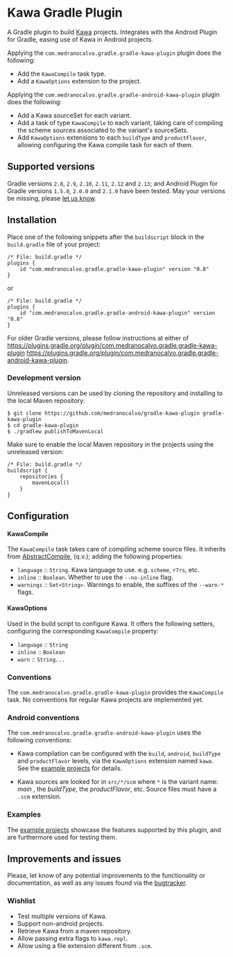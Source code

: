 # Kawa Gradle Plugin

A Gradle plugin to build [Kawa][kawa] projects.  Integrates with the Android Plugin for Gradle, easing use of Kawa in Android projects.

Applying the `com.medranocalvo.gradle.gradle-kawa-plugin` plugin does the following:

- Add the `KawaCompile` task type.
- Add a `KawaOptions` extension to the project.

Applying the `com.medranocalvo.gradle.gradle-android-kawa-plugin` plugin does the following:

- Add a Kawa sourceSet for each variant.
- Add a task of type `KawaCompile` to each variant, taking care of compiling the scheme sources associated to the variant's sourceSets.
- Add `KawaOptions` extensions to each `buildType` and `productFlavor`, allowing configuring the Kawa compile task for each of them.

## Supported versions

Gradle versions `2.8`, `2.9`, `2.10`, `2.11`, `2.12` and `2.13`; and Android Plugin for Gradle versions `1.5.0`, `2.0.0` and `2.1.0` have been tested.  May your versions be missing, please [let us know](#improvements-and-issues).

## Installation

Place one of the following snippets after the `buildscript` block in the `build.gradle` file of your project:

~~~{.groovy}
/* File: build.gradle */
plugins {
    id "com.medranocalvo.gradle.gradle-kawa-plugin" version "0.8"
}
~~~

or

~~~{.groovy}
/* File: build.gradle */
plugins {
    id "com.medranocalvo.gradle.gradle-android-kawa-plugin" version "0.8"
}
~~~

For older Gradle versions, please follow instructions at either of https://plugins.gradle.org/plugin/com.medranocalvo.gradle.gradle-kawa-plugin https://plugins.gradle.org/plugin/com.medranocalvo.gradle.gradle-android-kawa-plugin.

### Development version

Unreleased versions can be used by cloning the repository and installing to the local Maven repository:

~~~{.bash}
$ git clone https://github.com/medranocalvo/gradle-kawa-plugin gradle-kawa-plugin
$ cd gradle-kawa-plugin
$ ./gradlew publishToMavenLocal
~~~

Make sure to enable the local Maven repository in the projects using the unreleased version:

~~~{.groovy}
/* File: build.gradle */
buildscript {
    repositories {
        mavenLocal()
    }
}
~~~

## Configuration

#### KawaCompile

The `KawaCompile` task takes care of compiling scheme source files.  It inherits from [AbstractCompile][AbstractCompile], (q.v.); adding the following properties:

- `language` :: `String`.  Kawa language to use. e.g. `scheme`, `r7rs`, etc.
- `inline` :: `Boolean`.  Whether to use the `--no-inline` flag.
- `warnings` :: `Set<String>`.  Warnings to enable, the suffixes of the `--warn-*` flags.

#### KawaOptions

Used in the build script to configure Kawa.  It offers the following setters,
configuring the corresponding `KawaCompile` property:

- `language` :: `String`
- `inline` :: `Boolean`
- `warn` :: `String...`

### Conventions

The `com.medranocalvo.gradle.gradle-kawa-plugin` provides the `KawaCompile` task.  No conventions for regular Kawa projects are implemented yet.

### Android conventions

The `com.medranocalvo.gradle.gradle-android-kawa-plugin` uses the following conventions:

- Kawa compilation can be configured with the `build`, `android`, `buildType`
  and `productFlavor` levels, via the `KawaOptions` extension named `kawa`.  See the [example projects][examples] for details.

- Kawa sources are looked for in `src/*/scm` where `*` is the variant name: _main_ , the _buildType_, the _productFlavor_, etc.  Source files must have a `.scm` extension.

### Examples

The [example projects][examples] showcase the features supported by this plugin, and are furthermore used for testing them.

## Improvements and issues

Please, let know of any potential improvements to the functionality or documentation, as well as any issues found via the [bugtracker][bugs].

### Wishlist

- Test multiple versions of Kawa.
- Support non-android projects.
- Retrieve Kawa from a maven repository.
- Allow passing extra flags to `kawa.repl`.
- Allow using a file extension different from `.scm`.

[kawa]: https://www.gnu.org/software/kawa
[bugs]: ../../issues
[examples]: ./examples/
[AbstractCompile]: https://docs.gradle.org/current/dsl/org.gradle.api.tasks.compile.AbstractCompile.html

